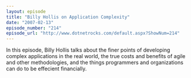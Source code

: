```yaml
---
layout: episode
title: "Billy Hollis on Application Complexity"
date: "2007-02-13"
episode_number: "214"
episode_url: "http://www.dotnetrocks.com/default.aspx?ShowNum=214"
---
```


In this episode, Billy Hollis talks about the finer points of developing complex applications in the real world, the true costs and benefits of agile and other methodologies, and the things programmers and organizations can do to be effecient financially.
